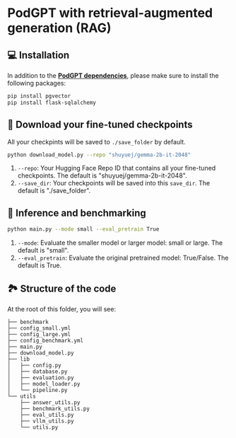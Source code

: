 # PodGPT with retrieval-augmented generation (RAG)

## 💻 Installation
In addition to the [**PodGPT dependencies**](https://github.com/vkola-lab/PodGPT/blob/main/requirements.txt), please make sure to install the following packages:
```bash
pip install pgvector
pip install flask-sqlalchemy
```

## 📖 Download your fine-tuned checkpoints
All your checkpints will be saved to `./save_folder` by default.
```bash
python download_model.py --repo "shuyuej/gemma-2b-it-2048"
```
1. `--repo`: Your Hugging Face Repo ID that contains all your fine-tuned checkpoints. 
    The default is "shuyuej/gemma-2b-it-2048".
2. `--save_dir`: Your checkpoints will be saved into this `save_dir`. The default is "./save_folder".

## 🚀 Inference and benchmarking
```bash
python main.py --mode small --eval_pretrain True
```
1. `--mode`: Evaluate the smaller model or larger model: small or large. The default is "small".
2. `--eval_pretrain`: Evaluate the original pretrained model: True/False. The default is True.

## 🏞️ Structure of the code
At the root of this folder, you will see:
```text
├── benchmark
├── config_small.yml
├── config_large.yml
├── config_benchmark.yml
├── main.py
├── download_model.py
├── lib
│   ├── config.py
│   ├── database.py
│   ├── evaluation.py
│   ├── model_loader.py
│   └── pipeline.py
└── utils
    ├── answer_utils.py
    ├── benchmark_utils.py
    ├── eval_utils.py
    ├── vllm_utils.py
    └── utils.py
```
